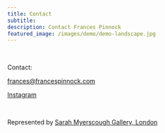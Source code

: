 ```yaml
---
title: Contact
subtitle: 
description: Contact Frances Pinnock
featured_image: /images/demo/demo-landscape.jpg
---
```

<br />
 
Contact: 

frances@francespinnock.com 

[Instagram](https://www.instagram.com/francespinnock)
    
<br />

Represented by [Sarah Myerscough Gallery, London](https://www.sarahmyerscough.com/) 



